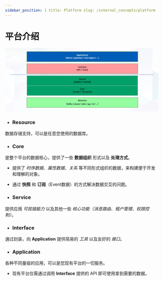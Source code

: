 ```yaml
---
sidebar_position: 1 title: Platform slug: /internal_concepts/platform
---
```


# 平台介绍

![tkeel-layer](/images/docs/tkeel-layer.jpg)

- ### **Resource**
数据存储支持，可以是任意您使用的数据库。

- ### **Core**
是整个平台的数据核心，提供了一些 **数据组织** 形式以及 **处理方式**。
- 提供了 *时序数据*、_属性数据_、*关系* 等不同形式组织的数据，来构建便于开发和理解的对象。
- 通过 **快照** 和 **订阅**（Event数据）的方式解决数据交互的问题。

- ### **Service**
提供应用 *可拔插能力* 以及其他一些 *核心功能（消息路由、租户管理、权限控制）*。

- ### **Interface**
通过封装，向 **Application** 提供简易的 *工具* 以及友好的 *接口*。

- ### **Application**
各种不同量级的应用，可以是您现有平台的一切服务。
- 现有平台仅需通过调用 **Interface** 提供的 API 即可使用拿到需要的数据。
